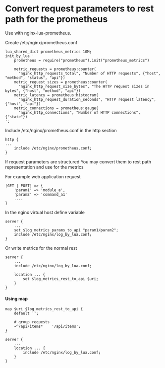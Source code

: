 # Convert request parameters to rest path for the prometheus

Use with nginx-lua-prometheus.

Create /etc/nginx/prometheus.conf

```
lua_shared_dict prometheus_metrics 10M;
init_by_lua '
    prometheus = require("prometheus").init("prometheus_metrics")
    
    metric_requests = prometheus:counter(
      "nginx_http_requests_total", "Number of HTTP requests", {"host", "method", "status", "api"})
    metric_request_sizes = prometheus:counter(
      "nginx_http_request_size_bytes", "The HTTP request sizes in bytes", {"host", "method", "api"})
    metric_latency = prometheus:histogram(
      "nginx_http_request_duration_seconds", "HTTP request latency", {"host", "api"})
    metric_connections = prometheus:gauge(
      "nginx_http_connections", "Number of HTTP connections", {"state"})
';
```

Include /etc/nginx/prometheus.conf in the http section

```
http {
...
    include /etc/nginx/prometheus.conf;
}
```

If request parameters are structured You may convert them to rest path representation and use for the metrics 

For example web application request

```
[GET | POST] => {
    'param1' => 'module_a',
    'param2' => 'command_a1'
    ....
}
```

In the nginx virtual host define variable

```
server {
    ...
    set $log_metrics_params_to_api "param1/param2";
    include /etc/nginx/log_by_lua.conf;
}
```

Or write metrics for the normal rest

```
server {
    ...
    include /etc/nginx/log_by_lua.conf;

    location ... {
        set $log_metrics_rest_to_api $uri;
    }
}
```

#### Using map

```
map $uri $log_metrics_rest_to_api {
    default '';

    # group requests
    ~^/api/items*    '/api/items';
}

server {
    ...
    location ... {
        include /etc/nginx/log_by_lua.conf;
    }
}
```
